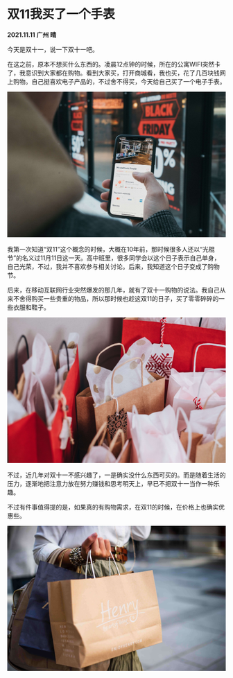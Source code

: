 # 双11我买了一个手表

**2021.11.11 广州 晴**

今天是双十一，说一下双十一吧。

在这之前，原本不想买什么东西的。凌晨12点钟的时候，所在的公寓WIFI突然卡了，我意识到大家都在购物。看到大家买，打开商城看，我也买，花了几百块钱网上购物。自己挺喜欢电子产品的，不过舍不得买，今天给自己买了一个电子手表。

![2111-01.jpg](../img/211111-01.jpg)

我第一次知道“双11”这个概念的时候，大概在10年前，那时候很多人还以“光棍节”的名义过11月11日这一天。高中班里，很多同学会以这个日子表示自己单身，自己光荣，不过，我并不喜欢参与相关讨论。后来，我知道这个日子变成了购物节。

后来，在移动互联网行业突然爆发的那几年，就有了双十一购物的说法。我自己从来不舍得购买一些贵重的物品，所以那时候也趁这双11的日子，买了零零碎碎的一些衣服和鞋子。

![2111-02.jpg](../img/211111-02.jpg)

不过，近几年对双十一不感兴趣了，一是确实没什么东西可买的。而是随着生活的压力，逐渐地把注意力放在努力赚钱和思考明天上，早已不把双十一当作一种乐趣。

不过有件事值得提的是，如果真的有购物需求，在双11的时候，在价格上也确实优惠些。

![2111-03.jpg](../img/211111-03.jpg)